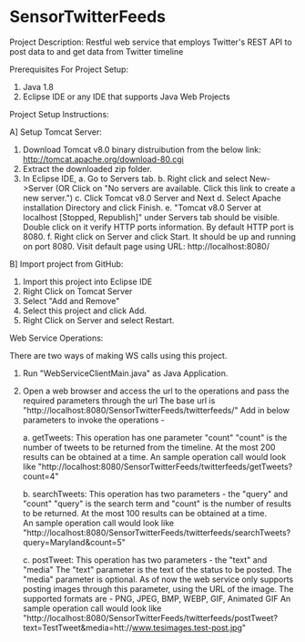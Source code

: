 # SensorTwitterFeeds

Project Description: 
Restful web service that employs Twitter's REST API to post data to 
and get data from Twitter timeline

Prerequisites For Project Setup:
1. Java 1.8
2. Eclipse IDE or any IDE that supports Java Web Projects

Project Setup Instructions:

A] Setup Tomcat Server:
1. Download Tomcat v8.0 binary distruibution from the below link:
   http://tomcat.apache.org/download-80.cgi
2. Extract the downloaded zip folder.
3. In Eclipse IDE, 
   a. Go to Servers tab.
   b. Right click and select New->Server 
      (OR Click on "No servers are available. Click this link to create a new server.")
   c. Click Tomcat v8.0 Server and Next
   d. Select Apache installation Directory and click Finish.
   e. "Tomcat v8.0 Server at localhost [Stopped, Republish]" under Servers tab should be visible. 
      Double click on it verify HTTP ports information. By default HTTP port is 8080.
   f. Right click on Server and click Start. It should be up and running on port 8080.
      Visit default page using URL: http://localhost:8080/
   
B] Import project from GitHub:
1. Import this project into Eclipse IDE 
2. Right Click on Tomcat Server
3. Select "Add and Remove"
4. Select this project and click Add.
5. Right Click on Server and select Restart.

Web Service Operations:

There are two ways of making WS calls using this project.

1. Run "WebServiceClientMain.java" as Java Application.

2. Open a web browser and access the url to the operations 
   and pass the required parameters through the url
   The base url is "http://localhost:8080/SensorTwitterFeeds/twitterfeeds/"
   Add in below parameters to invoke the operations -
   
   a. getTweets: This operation has one parameter "count"
      "count" is the number of tweets to be returned from the timeline. 
       At the most 200 results can be obtained at a time. 
       An sample operation call would look like 
      "http://localhost:8080/SensorTwitterFeeds/twitterfeeds/getTweets?count=4"
   
   b. searchTweets: This operation has two parameters - the "query" and "count"
      "query" is the search term and "count" is the number of results to be returned.
       At the most 100 results can be obtained at a time.  
       An sample operation call would look like 
      "http://localhost:8080/SensorTwitterFeeds/twitterfeeds/searchTweets?query=Maryland&count=5"  
   
   c. postTweet: This operation has two parameters - the "text" and "media"
      The "text" parameter is the text of the status to be posted.
      The "media" parameter is optional. As of now the web service only supports posting images through this parameter, using the URL of the image. 
      The supported formats are - PNG, JPEG, BMP, WEBP, GIF, Animated GIF
      An sample operation call would look like 
      "http://localhost:8080/SensorTwitterFeeds/twitterfeeds/postTweet?text=TestTweet&media=htt://www.tesimages.test-post.jpg"
       
